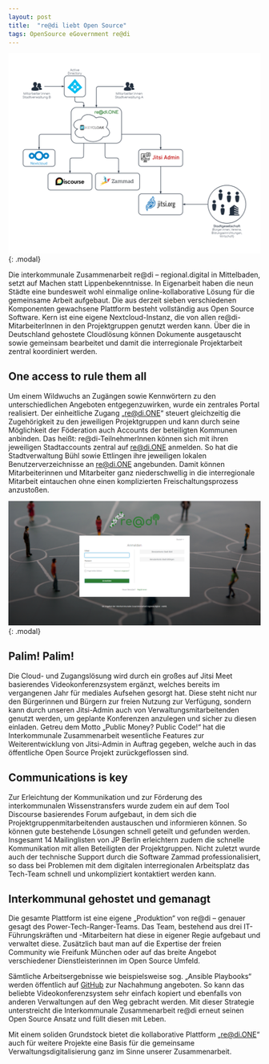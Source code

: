 ```yaml
---
layout: post
title:  "re@di liebt Open Source"
tags: OpenSource eGovernment re@di
---
```

![re@di.ONE](/assets/images/readiONE.png){: .modal}  

Die interkommunale Zusammenarbeit re@di – regional.digital in Mittelbaden, 
setzt auf Machen statt Lippenbekenntnisse. In Eigenarbeit haben die neun Städte 
eine bundesweit wohl einmalige online-kollaborative Lösung für die gemeinsame 
Arbeit aufgebaut. Die aus derzeit sieben verschiedenen Komponenten gewachsene 
Plattform besteht vollständig aus Open Source Software. Kern ist eine eigene 
Nextcloud-Instanz, die von allen re@di-MitarbeiterInnen in den Projektgruppen 
genutzt werden kann. Über die in Deutschland gehostete Cloudlösung können 
Dokumente ausgetauscht sowie gemeinsam bearbeitet und damit die interregionale 
Projektarbeit zentral koordiniert werden.

## One access to rule them all

Um einem Wildwuchs an Zugängen sowie Kennwörtern zu den unterschiedlichen 
Angeboten entgegenzuwirken, wurde ein zentrales Portal realisiert. Der 
einheitliche Zugang „re@di.ONE“ steuert gleichzeitig die Zugehörigkeit zu den 
jeweiligen Projektgruppen und kann durch seine Möglichkeit der Föderation auch 
Accounts der beteiligten Kommunen anbinden. Das heißt: re@di-TeilnehmerInnen 
können sich mit ihren jeweiligen Stadtaccounts zentral auf re@di.ONE anmelden. 
So hat die Stadtverwaltung Bühl sowie Ettlingen ihre jeweiligen lokalen 
Benutzerverzeichnisse an re@di.ONE angebunden. Damit können Mitarbeiterinnen 
und Mitarbeiter ganz niederschwellig in die interregionale Mitarbeit eintauchen 
ohne einen komplizierten Freischaltungsprozess anzustoßen.

![re@di.ONE Login](/assets/images/readiONE-login.png){: .modal}  

## Palim! Palim!

Die Cloud- und Zugangslösung wird durch ein großes auf Jitsi Meet basierendes 
Videokonferenzsystem ergänzt, welches bereits im vergangenen Jahr für mediales 
Aufsehen gesorgt hat. Diese steht nicht nur den Bürgerinnen und Bürgern zur 
freien Nutzung zur Verfügung, sondern kann durch unseren Jitsi-Admin auch von 
Verwaltungsmitarbeitenden genutzt werden, um geplante Konferenzen anzulegen und 
sicher zu diesen einladen. Getreu dem Motto „Public Money? Public Code!“ hat 
die Interkommunale Zusammenarbeit wesentliche Features zur Weiterentwicklung 
von Jitsi-Admin in Auftrag gegeben, welche auch in das öffentliche Open Source 
Projekt zurückgeflossen sind.

## Communications is key

Zur Erleichtung der Kommunikation und zur Förderung des interkommunalen 
Wissenstransfers wurde zudem ein auf dem Tool Discourse basierendes Forum 
aufgebaut, in dem sich die Projektgruppenmitarbeitenden austauschen und 
informieren können. So können gute bestehende Lösungen schnell geteilt und 
gefunden werden. Insgesamt 14 Mailinglisten von JP Berlin erleichtern zudem die 
schnelle Kommunikation mit allen Beteiligten der Projektgruppen. Nicht zuletzt 
wurde auch der technische Support durch die Software Zammad professionalisiert, 
so dass bei Problemen mit dem digitalen interregionalen Arbeitsplatz das 
Tech-Team schnell und unkompliziert kontaktiert werden kann.

## Interkommunal gehostet und gemanagt

Die gesamte Plattform ist eine eigene „Produktion“ von re@di – genauer gesagt des Power-Tech-Ranger-Teams. Das Team, bestehend aus drei IT-Führungskräften und -Mitarbeitern hat diese in eigener Regie aufgebaut und verwaltet diese. Zusätzlich baut man auf die Expertise der freien Community wie Freifunk München oder auf das breite Angebot verschiedener Dienstleisterinnen im Open Source Umfeld.

Sämtliche Arbeitsergebnisse wie beispielsweise sog. „Ansible Playbooks“ werden öffentlich auf [GitHub](https://github.com/regional-digital) zur Nachahmung angeboten. So kann das beliebte Videokonferenzsystem sehr einfach kopiert und ebenfalls von anderen Verwaltungen auf den Weg gebracht werden. Mit dieser Strategie unterstreicht die Interkommunale Zusammenarbeit re@di erneut seinen Open Source Ansatz und füllt diesen mit Leben.

Mit einem soliden Grundstock bietet die kollaborative Plattform „re@di.ONE“ auch für weitere Projekte eine Basis für die gemeinsame Verwaltungsdigitalisierung ganz im Sinne unserer Zusammenarbeit.